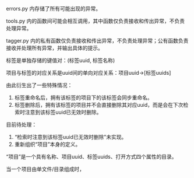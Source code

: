 errors.py 内存储了所有可能出现的异常。

tools.py 内的函数间可能会相互调用，其中函数仅负责接收和传出异常，不负责处理异常。

tagger.py 内的私有函数仅负责接收和传出异常，不负责处理异常；公有函数负责接收并处理所有异常，并输出具体的提示。


标签是单独存储的键值对：(标签uuid, 标签名称)

项目与标签的对应关系是uuid间的单向对应关系：项目uuid->[标签uuids]

由此衍生出了一些特殊情况：

1. 标签重命名后，拥有该标签的项目下的该标签会同步重命名。
2. 标签删除后，拥有该标签的项目并不会直接删除其对应uuid，而是会在下次检索时注意到该标签uuid已无效时删除。


目前待处理：

1. “检索时注意到该标签uuid已无效时删除”未实现。
2. 重新组织“项目”本身的定义。

“项目”是一个具有名称、项目uuid、标签uuids、打开方式四个属性的目录。

当一个项目由单文件/目录组成时，
